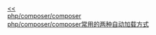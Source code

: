 <br/>[<<](?name=php/index)<br/>[php/composer/composer](?name=php/composer/composer)<br/>[php/composer/composer常用的两种自动加载方式](?name=php/composer/composer常用的两种自动加载方式)